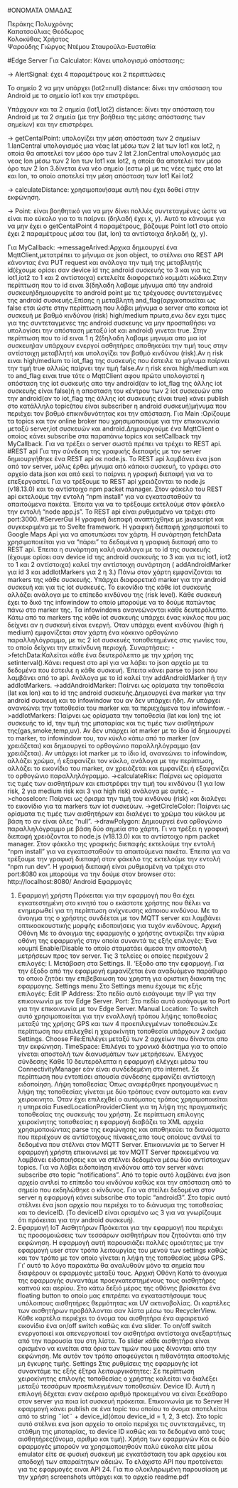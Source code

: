 #ΟΝΟΜΑΤΑ ΟΜΑΔΑΣ

Περάκης Πολυχρόνης   
Καπατσούλιας Θεόδωρος  
Κολοκύθας Χρήστος  
Ψαρούδης Γιώργος 
Ντέμου Σταυρούλα-Ευσταθία 

#Edge Server
Για Calculator:
Κάνει υπολογισμό απόστασης:

-> AlertSignal: έχει 4 παραμέτρους και 2 περιπτώσεις



Το σημείο 2 να μην υπάρχει (Iot2=null)
distance: δίνει την απόσταση του Android με το σημείο iot1 και την επιστρέφει.


Υπάρχουν και τα 2 σημεία (Iot1,Iot2)
distance: δίνει την απόσταση του Android με τα 2 σημεία (με την βοήθεια της μέσης απόστασης των σημείων) και την επιστρέφει.




-> getCentalPoint: υπολογίζει την μέση απόσταση των 2 σημείων
1.lanCentral υπολογισμός μια νέας lat μέσω των 2 lat των Iot1 και Iot2, η οποία θα αποτελεί τον μέσο όρο των 2 lat
2.lonCentral υπολογισμός μια νεας lon μέσω των 2 lon των Iot1 και Iot2, η οποία θα αποτελεί τον μέσο όρο των 2 lon
3.δίνεται ένα νέο σημείο (εστω p) με τις νέες τιμές στο lat και lon, το οποίο αποτελεί την μέση απόσταση των Iot1 Kai Iot2


-> calculateDistance: χρησιμοποιήσαμε αυτή που έχει δοθεί στην εκφώνηση.


-> Point: είναι βοηθητικό για να μην δίνει πολλές συντεταγμένες ώστε να είναι πιο εύκολο για το τι παίρνει (δηλαδή έχει x, y). Αυτό το κάνουμε για να μην έχει ο getCentalPoint 4 παραμέτρους, βάζουμε Point Iot1 στο οποίο έχει 2 παραμέτρους μέσα του (lat, lon) τα αντίστοιχα δηλαδή (χ, y).


Για MyCallback:
->messageArived:Αρχικα δημιουργεί ένα MqttClient,μετατρέπει το μήνυμα σε json object, το στέλνει στο REST API κάνοντας ένα PUT request και ανάλογα την τιμή της μεταβλητής id(έχουμε ορίσει σαν device id της android συσκευής το 3 και για τις iot1,iot2 το 1 και 2 αντίστοιχα) εκτελείτε διαφορετικό κομμάτι κώδικα.Στην περίπτωση που το id ειναι 3(δηλαδη λαβαμε μήνυμα από την android συσκευη)δημιουργείτε το android point με τις τρέχουσες συντεταγμένες της android συσκευής.Επίσης η μεταβλητή and_flag(αρχικοποιείται ως false ετσι ώστε στην περίπτωση που λάβει μήνυμα ο server απο καποια iot συσκευή με βαθμό κινδύνου (risk) high/medium πρωτα,ενω δεν εχει τιμες για της συντεταγμενες της android συσκευης να μην προσπαθήσει να υπολογίσει την απόσταση μεταξύ iot και android) γινεται true.
Στην περίπτωση που το id ειναι 1 η 2(δηλαδη λαβαμε μηνυμα απο μια iot συσκευη)αν υπάρχουν ενεργοί ασθητήρες αποθηκεύει την τιμή τους στην αντίστοιχη μεταβλητή και υπολογίζει τον βαθμό κινδύνου (risk).Αν η risk ειναι high/medium το iot_flag της συσκευής που έστειλε το μήνυμα
παίρνει την τιμή true αλλιώς παίρνει την τιμή false.Αν η risk ειναι high/medium και το and_flag ειναι true τότε ο MqttClient αφου πρώτα υπολογιστεί η απόσταση της iot συσκευής απο την android(αν το iot_flag της άλλης iot συσκευής είναι false)ή η αποσταση του κέντρου των 2 iot συσκευών απο την android(αν το iot_flag της άλλης iot συσκευής είναι true)  κάνει publish στο κατάλληλο topic(που είναι subscriber η android συσκευή)μήνυμα που περιέχει τον βαθμό επικινδυνότητας και την απόσταση.
Για Main :Ορίζουμε τα topics και τον online broker που χρησιμοποιούμε για την επικοινωνία μεταξύ server,iot συσκευών και android.Δημιουργούμε ένα MqttClient ο οποίος κάνει subscribe στα παραπάνω topics και setCallback την MyCallback.
Για να τρέξει ο server σωστά πρέπει να τρέχει το REST api.
#REST api
Για την σύνδεση της γραφικής διεπαφής με τον server δημιουργήθηκε ένα REST api σε node.js. To REST api λαμβάνει ένα json από τον server, μόλις έρθει μήνυμα από κάποια συσκευή, το γράφει στο αρχείο data.json και από εκεί το παίρνει η γραφική διεπαφή για να το επεξεργαστεί.
Για να τρέξουμε το REST api χρειάζονται το node.js (v18.13.0) και το αντίστοιχο npm packet manager. Στον φάκελο του REST api εκτελούμε την εντολή “npm install” για να εγκατασταθούν τα απαιτούμενα πακέτα. Έπειτα για να το τρέξουμε εκτελούμε στον φάκελο την εντολή “node app.js”. To REST api είναι ρυθμισμένο να τρέχει στο port:3000.
#ServerGui
Η γραφική διεπαφή αναπτύχθηκε με javascript και συγκεκριμένα με το Svelte framework. H γραφική διεπαφή χρησιμοποιεί το Google Maps Api για να αποτυπώσει τον χάρτη.
Η συνάρτηση fetchData χρησιμοποιείται για να “πάρει” τα δεδομένα η γραφική διεπαφή απο το REST api. Έπειτα η συνάρτηση καλή ανάλογα με το id της συσκευής (έχουμε ορίσει σαν device id της android συσκευής το 3 και για τις iot1, iot2 το 1 και 2 αντίστοιχα) καλεί την αντίστοιχη συνάρτηση ( addAndroidMarker για id 3 και addIotMarkers για 2 η 3.)
Πάνω στον χάρτη εμφανίζονται τα markers της κάθε συσκευής. Υπάρχει διαφορετικό marker για την android συσκευή και για τις iot συσκευές. Το εικονίδιο της κάθε iot συσκευής αλλάζει ανάλογα με το επίπεδο κινδύνου της (risk level). Κάθε συσκευή έχει το δικό της infowindow το οποίο μπορούμε να το δούμε πατώντας πάνω στο marker της. Tα infowindows ανανεώνονται κάθε δευτερόλεπτο. Κάτω από τα markers της κάθε iot συσκευής υπάρχει ένας κύκλος που μας δείχνει αν η συσκευή είναι ενεργή.
Όταν υπάρχει event κινδύνου (high ή medium) εμφανίζεται στον χάρτη ένα κόκκινο ορθογώνιο παραλληλόγραμμο, με τις 2 iot συσκευές τοποθετημένες στις γωνίες του, το οποίο δείχνει την επικίνδυνη περιοχή.
Συναρτήσεις:
->fetchData:Καλείται κάθε ένα δευτερόλεπτο με την χρήση της setinterval().Κάνει request στο api για να λάβει το json αρχείο με τα δεδομένα που έστειλε η κάθε συσκευή. Έπειτα κάνει parse το json που λαμβάνει από το api. Ανάλογα με το id καλεί την addAndroidMarker ή την addIotMarkers.
->addAndroidMarker: Παίrνει ως ορίσματα την τοποθεσία (lat και lon) και to id της android συσκευής.Δημιουργεί ένα marker για την android συσκευή και το infowindow του αν δεν υπάρχει ήδη. Αν υπάρχει ανανεώνει την τοποθεσία του marker και τα περιεχόμενα του infowinfow.
->addIotMarkers: Παίρνει ως ορίσματα την τοποθεσία (lat και lon) της iot συσκευής το id, την τιμή της μπαταρίας και τις τιμές των αισθητήρων της(gas,smoke,temp,uv). Αν δεν υπάρχει iot marker με το ίδιο id δημιουργεί το marker, το infowindow του, τον κύκλο κάτω από το marker (αν χρειάζεται) και δημιουργεί το ορθογώνιο παραλληλόγραμμο (αν χρειάζεται). Αν υπάρχει iot marker με το ίδιο id, ανανεώνει το infowindow, αλλάζει χρώμα, ή εξαφανίζει τον κύκλο, ανάλογα με την περίπτωση, αλλάζει το εικονίδιο του marker, αν χρειάζεται και εμφανίζει ή εξαφανίζει το ορθογώνιο παραλληλόγραμμο.
->calculateRisκ: Παίρνει ως ορίσματα τις τιμές των αισθητήρων και επιστρέφει την τιμή του κινδύνου (1 για low risk, 2 για medium risk και 3 για high risk) ανάλογα με αυτές.
->chooseIcon: Παίρνει ως όρισμα την τιμή του κινδύνου (risk) και διαλέγει το εικονίδιο για τα markers των iot συσκεύων.
->getCircleColor: Παίρνει ως ορίσματα τις τιμές των αισθητήρων και διαλέγει το χρώμα του κύκλου με βάση το αν είναι όλες “null”.
->drawPolygon: Δημιουργεί ένα ορθογώνιο παραλληλόγραμμο με βάση δύο σημεία στο χάρτη.
Γι να τρέξει η γραφική διεπαφή χρειάζονται το node.js (v18.13.0) και το αντίστοιχο npm packet manager. Στον φάκελο της γραφικής διεπαφής εκτελούμε την εντολή “npm install” για να εγκατασταθούν τα απαιτούμενα πακέτα. Έπειτα για να τρέξουμε την γραφική διεπαφή στον φάκελο της εκτελούμε την εντολή “npm run dev”. Η γραφική διεπαφή είναι ρυθμισμένη να τρέχει στο port:8080 και μπορούμε να την δούμε στον browser στο:
http://localhost:8080/
Android Εφαρμογές
1. Εφαρμογή χρήστη
Πρόκειται για την εφαρμογή που θα έχει εγκατεστημένη στο κινητό του ο εκάστοτε χρήστης που θέλει να ενημερωθεί για τη περίπτωση ανίχνευσης κάποιου κινδύνου. Με το άνοιγμα της ο χρήστης συνδέεται με τον MQTT server και λαμβάνει οπτικοακουστικής μορφής ειδοποιήσεις για τυχόν κινδύνους.
Αρχική Οθόνη
Με το άνοιγμα της εφαρμογής ο χρήστης αντικρίζει την κύρια οθόνη της εφαρμογής στην οποία συναντά τις εξής επιλογές:
Ένα κουμπί Enable/Disable το οποίο σταματάει άμεσα την αποστολή μετρήσεων προς τον server.
Τις 3 τελείες οι οποίες περιέχουν 2 επιλογές:
I. Μετάβαση στα Settings.
II. ‘Εξοδο απο την εφαρμογή. Για την έξοδο από την εφαρμογή εμφανίζεται ένα αναδυόμενο παράθυρο το οποιο ζητάει την επιβεβαιωση του χρηστη για οριστικη διακοπη της εφαρμογης.
Settings menu
Στο Settings menu έχουμε τις εξής επιλογές:
Edit IP Address: Στο πεδίο αυτό εισάγουμε την IP για την επικοινωνία με τον Edge Server.
Port: Στο πεδίο αυτό εισάγουμε το Port για την επικοινωνία με τον Edge Server.
Manual Location: Το switch αυτό χρησιμοποιείται για την εναλλαγή τρόπου λήψης τοποθεσίας μεταξύ της χρήσης GPS και των 4 προεπιλεγμένων τοποθεσιών.Σε περίπτωση που επιλεχθεί η χειροκίνητη τοποθεσία υπάρχουν 2 ακόμα Settings.
Choose File:Επιλέγει μεταξύ των 2 αρχείων που δίνονται απο την εκφώνηση.
TimeSpace: Επιλέγει το χρονικό διάστημα για το οποίο γίνεται αποστολή των διανυσμάτων των μετρήσεων.
Έλεγχος σύνδεσης
Κάθε 10 δευτερόλεπτα η εφαρμογή ελέγχει μέσω του ConnectivityManager εάν είναι συνδεδεμένη στο internet. Σε περίπτωση που εντοπίσει απουσία σύνδεσης εμφανίζει αντίστοιχη ειδοποίηση.
Λήψη τοποθεσίας
Όπως αναφέρθηκε προηγουμένως η λήψη της τοποθεσίας γίνεται με δύο τρόπους εναν αυτοματο και εναν χειροκινητο.
Όταν έχει επιλεχθεί ο αυτόματος τρόπος χρησιμοποιείται η υπηρεσία FusedLocationProviderClient για τη λήψη της πραγματικής τοποθεσίας της συσκευής του χρήστη.
Σε περίπτωση επιλογης χειροκίνητης τοποθεσίας η εφαρμογή διαβάζει τα XML αρχεία χρησιμοποιώντας parse της εκφώνησης και αποθηκεύει τα διανύσματα που περιέχουν σε αντίστοιχους πίνακες,απο τους οποίους αντλεί τα δεδομένα που στέλνει στον MQTT Server.
Επικοινωνία με το Server
Η εφαρμογή χρήστη επικοινωνεί με τον MQTT Server προκειμένου να λαμβάνει ειδοποιήσεις και να στέλνει δεδομένα μέσω δύο αντίστοιχων topics.
Για να λάβει ειδοποίηση κινδύνου από τον server κάνει subscribe στο topic “notifications”.  Από το topic αυτό λαμβάνει ένα json αρχείο αντλεί το επίπεδο του κινδύνου καθώς και την απόσταση από το σημείο που εκδηλώθηκε ο κίνδυνος.
Για να στείλει δεδομένα στον server η εφαρμογή κάνει subscribe στο topic “android3”. Στο topic αυτό στέλνει ένα json αρχείο που περιέχει το το διάνυσμα της τοποθεσίας και το deviceID. (Το deviceID είναι ορισμένο ως 3 για να γνωρίζουμε ότι πρόκειται για την android συσκευή).
2. Εφαρμογή IoT Αισθητήρων
Πρόκειται για την εφαρμογή που περιέχει τις προσομοιώσεις των τεσσάρων αισθητήρων που ζητούνται από την εκφώνηση. Η εφαρμογή αυτή παρουσιάζει πολλές ομοιότητες με την εφαρμογή user στον τρόπο λειτουργίας του μενού των settings καθώς και τον τρόπο με τον οποίο γίνεται η λήψη της τοποθεσίας μέσω GPS. Γι’ αυτό το λόγο παρακάτω θα αναλυθούν μόνο τα σημεία που διαφέρουν οι εφαρμογές μεταξύ τους.
Αρχική Οθόνη
Κατά το άνοιγμα της εφαρμογής συναντάμε προεγκατεστημένους τους αισθητήρες καπνού και αερίου. Στο κάτω δεξιό μέρος της οθόνης βρίσκεται ένα floating button το οποίο μας επιτρέπει να εγκαταστήσουμε τους υπόλοιπους αισθητήρες θερμότητας και UV ακτινοβολίας.
Οι καρτέλες των αισθητήρων προβάλλονται σαν λίστα μέσω του RecyclerView. Κάθε καρτέλα περιέχει το όνομα του αισθητήρα ένα αφαιρετικό εικονίδιο ένα on/off switch καθώς και ένα slider.
To on/off switch ενεργοποιεί και απενεργοποιεί τον αισθητήρα αντίστοιχα ανεξαρτήτως από την παρουσία του στη λίστα.
Το slider κάθε αισθητήρα είναι ορισμένο να κινείται στα όρια των τιμών που μας δίνονται από την εκφώνηση. Με αυτόν τον τρόπο αποφεύγεται η πιθανότητα αποστολής μη έγκυρης τιμής.
Settings
Στις ρυθμίσεις της εφαρμογής iot συναντάμε τις εξής έξτρα λειτουργικότητες:
Σε περίπτωση χειροκίνητης επιλογής τοποθεσίας ο χρήστης καλείται να διαλέξει μεταξύ τεσσάρων προεπιλεγμένων τοποθεσιών.
Device ID. Αυτή η επιλογή δέχεται εναν ακέραιο αριθμό προκειμένου να είναι ξεκάθαρο στον server για ποια iot συσκευή πρόκειται.
Επικοινωνία με το Server
Η εφαρμογή κάνει publish σε ένα topic του οποίου το όνομα αποτελείται από το string ¨iot¨ + device_id(όπου device_id = 1, 2, 3 etc). Στο topic αυτό στέλνει ενα json αρχείο το οποίο περιέχει τις συντεταγμένες, τη στάθμη της μπαταρίας, το device ID καθώς και τα δεδομένα από τους αισθητήρες(όνομα, αριθμο και τιμή).
Χρήση των εφαρμογών
Και οι δύο εφαρμογές μπορούν να χρησιμοποιηθούν πολύ εύκολα είτε μέσω emulator είτε σε φυσική συσκευή με εγκατάσταση του apk αρχείου και αποδοχή των απαραίτητων αδειών. Το ελάχιστο API που προτείνεται για τις εφαρμογές ειναι API 24.
Για πιο ολοκληρωμένη παρουσίαση με την χρήση screenshots υπάρχει και το αρχείο readme.pdf
